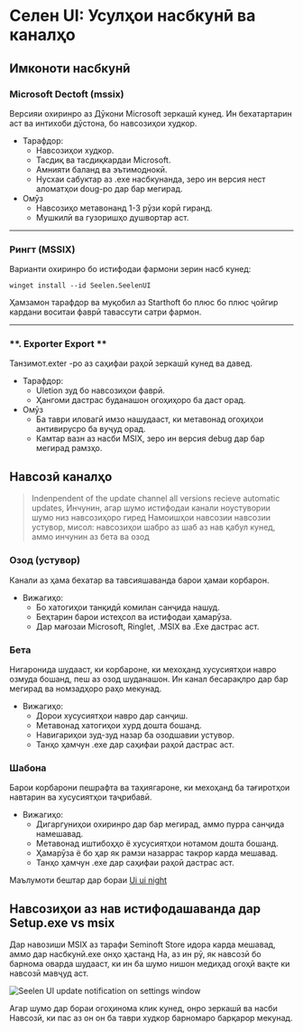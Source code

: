 # **Селен UI: Усулҳои насбкунӣ ва каналҳо**

## **Имконоти насбкунӣ**

### **Microsoft Dectoft (mssix)**

Версияи охиринро аз Дӯкони Microsoft зеркашӣ кунед. Ин бехатартарин аст
 ва интихоби дӯстона, бо навсозиҳои худкор.

*   Тарафдор:
    *   Навсозиҳои худкор.
    *   Тасдиқ ва тасдиқкардаи Microsoft.
    *   Амнияти баланд ва эътимоднокӣ.
    *   Нусхаи сабуктар аз .exe насбкунанда, зеро ин версия нест
         аломатҳои doug-ро дар бар мегирад.
*   Омӯз
    *   Навсозиҳо метавонанд 1-3 рӯзи корӣ гиранд.
    *   Мушкилӣ ва гузоришҳо душвортар аст.

***

### **Рингт (MSSIX)**

Варианти охиринро бо истифодаи фармони зерин насб кунед:

```pwsh
winget install --id Seelen.SeelenUI
```

Ҳамзамон тарафдор ва муқобил аз Starthoft бо плюс бо плюс ҷойгир кардани воситаи фаврӣ тавассути
 сатри фармон.

***

### \*\*. Exporter Export \*\*

Танзимот.exter -ро аз саҳифаи раҳоӣ зеркашӣ кунед ва давед.

*   Тарафдор:
    *   Uletion зуд бо навсозиҳои фаврӣ.
    *   Ҳангоми дастрас буданашон огоҳиҳоро ба даст орад.
*   Омӯз
    *   Ба таври иловагӣ имзо нашудааст, ки метавонад огоҳиҳои антивирусро ба вуҷуд орад.
    *   Камтар вазн аз насби MSIX, зеро ин версия debug дар бар мегирад
         рамзҳо.

## **Навсозӣ каналҳо**

> Indenpendent of the update channel all versions recieve automatic updates,
>  Инчунин, агар шумо истифодаи канали ноустувории шумо низ навсозиҳоро гиред
>  Намоишҳои навсозии навсозии устувор, мисол: навсозиҳои шабро аз шаб аз нав қабул кунед, аммо
>  инчунин аз бета ва озод

### **Озод (устувор)**

Канали аз ҳама бехатар ва тавсияшаванда барои ҳамаи корбарон.

*   Вижагиҳо:
    *   Бо хатогиҳои танқидӣ комилан санҷида нашуд.
    *   Беҳтарин барои истеҳсол ва истифодаи ҳамарӯза.
    *   Дар мағозаи Microsoft, Ringlet, .MSIX ва .Exe дастрас аст.

### **Бета**

Нигаронида шудааст, ки корбароне, ки мехоҳанд хусусиятҳои навро озмуда бошанд, пеш аз озод шуданашон.
 Ин канал бесарақлро дар бар мегирад ва номзадҳоро раҳо мекунад.

*   Вижагиҳо:
    *   Дорои хусусиятҳои навро дар санҷиш.
    *   Метавонад хатогиҳои хурд дошта бошанд.
    *   Навигариҳои зуд-зуд назар ба озодшавии устувор.
    *   Танҳо ҳамчун .exe дар саҳифаи раҳоӣ дастрас аст.

### **Шабона**

Барои корбарони пешрафта ва таҳиягароне, ки мехоҳанд ба тағиротҳои навтарин ва
 хусусиятҳои таҷрибавӣ.

*   Вижагиҳо:
    *   Дигаргуниҳои охиринро дар бар мегирад, аммо пурра санҷида намешавад.
    *   Метавонад иштибоҳҳо ё хусусиятҳои нотамом дошта бошанд.
    *   Ҳамарӯза ё бо ҳар як рамзи назаррас такрор карда мешавад.
    *   Танҳо ҳамчун .exe дар саҳифаи раҳоӣ дастрас аст.

Маълумоти бештар дар бораи [Ui ui night](./nightly.md)

## **Навсозиҳои аз нав истифодашаванда дар Setup.exe vs msix**

Дар навозиши MSIX аз тарафи Seminoft Store идора карда мешавад, аммо дар насбкунӣ.exe онҳо ҳастанд
 На, аз ин рӯ, як навсозӣ бо барнома оварда шудааст, ки ин ба шумо нишон медиҳад
 огоҳӣ вақте ки навсозӣ мавҷуд аст.

![Seelen UI update notification on settings window](https://github.com/Seelen-Inc/slu-blog/blob/master/blog/seelen-ui-distribution-channels/image.png?raw=true)

Агар шумо дар бораи огоҳинома клик кунед, онро зеркашӣ ва насби
 Навсозӣ, ки пас аз он он ба таври худкор барномаро барқарор мекунад.
